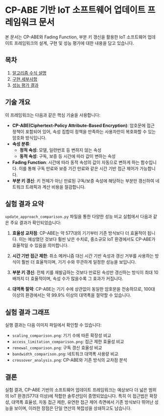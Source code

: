 # CP-ABE 기반 IoT 소프트웨어 업데이트 프레임워크 문서

본 문서는 CP-ABE와 Fading Function, 부분 키 갱신을 활용한 IoT 소프트웨어 업데이트 프레임워크의 설계, 구현 및 성능 평가에 대한 내용을 담고 있습니다.

## 목차

1. [알고리즘 수식 설명](algorithm_formulations.md)
2. [구현 세부사항](implementation_details.md)
3. [성능 평가 결과](performance_analysis.md)

## 기술 개요

이 프레임워크는 다음과 같은 핵심 기술을 사용합니다:

- **CP-ABE(Ciphertext-Policy Attribute-Based Encryption)**: 암호문에 접근 정책이 포함되어 있어, 속성 집합이 정책을 만족하는 사용자만이 복호화할 수 있는 암호화 방식입니다.
- **속성 분류**:
  - **정적 속성**: 모델, 일련번호 등 변하지 않는 속성
  - **동적 속성**: 구독, 보증 등 시간에 따라 값이 변하는 속성
- **Fading Function**: 시간에 따라 동적 속성의 값이 자동으로 변하게 하는 함수입니다. 이를 통해 구독 만료와 보증 기간 만료와 같은 시간 기반 접근 제어가 가능합니다.
- **부분 키 갱신**: 키 전체가 아닌 만료된 구독/보증 속성에 해당하는 부분만 갱신하여 네트워크 트래픽과 계산 비용을 절감합니다.

## 실험 결과 요약

`update_approach_comparison.py` 파일을 통한 다양한 성능 비교 실험에서 다음과 같은 주요 결과가 확인되었습니다:

1. **효율성 교차점**: CP-ABE는 약 577대의 기기부터 기존 방식보다 더 효율적이 됩니다. 이는 예상했던 것보다 훨씬 낮은 수치로, 중소규모 IoT 환경에서도 CP-ABE가 효율적일 수 있음을 의미합니다.

2. **시간 기반 접근 제한**: 취소 메커니즘 대신 시간 기반 속성과 갱신 거부를 사용하는 방식이 훨씬 더 효율적이며, 기기 수와 무관하게 일정한 성능을 보입니다.

3. **부분 키 갱신**: 전체 키를 재발급하는 것보다 만료된 속성만 갱신하는 방식이 최대 10배까지 더 효율적이며, 속성 수가 많을수록 그 효과가 커집니다.

4. **대역폭 절약**: CP-ABE는 기기 수에 상관없이 동일한 암호문을 전송하므로, 100대 이상의 환경에서는 약 99.9% 이상의 대역폭을 절약할 수 있습니다.

## 실험 결과 그래프

실행 결과는 다음 이미지 파일에서 확인할 수 있습니다:

- `scaling_comparison.png`: 기기 수에 따른 확장성 비교
- `access_limitation_comparison.png`: 접근 제한 효율성 비교 
- `renewal_comparison.png`: 구독 갱신 효율성 비교
- `bandwidth_comparison.png`: 네트워크 대역폭 사용량 비교
- `crossover_analysis.png`: CP-ABE와 기존 방식의 교차점 분석

## 결론

실험 결과, CP-ABE 기반의 소프트웨어 업데이트 프레임워크는 예상보다 더 넓은 범위의 IoT 환경(577대 이상)에 적합한 솔루션임이 증명되었습니다. 특히 이 접근법은 확장성, 대역폭 효율성, 자동 접근 제한, 유연한 접근 제어 측면에서 기존 방식보다 뛰어난 성능을 보이며, 이러한 장점은 단일 연산의 복잡성을 상쇄하고도 남습니다.
